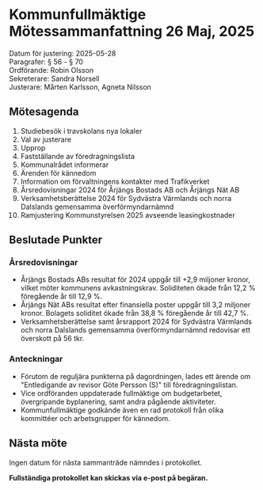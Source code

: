 # Kommunfullmäktige Mötessammanfattning 26 Maj, 2025

Datum för justering: 2025-05-28  
Paragrafer: § 56 - § 70  
Ordförande: Robin Olsson  
Sekreterare: Sandra Norsell  
Justerare: Mårten Karlsson, Agneta Nilsson

## Mötesagenda
1. Studiebesök i travskolans nya lokaler
2. Val av justerare
3. Upprop
4. Fastställande av föredragningslista
5. Kommunalrådet informerar
6. Ärenden för kännedom
7. Information om förvaltningens kontakter med Trafikverket
8. Årsredovisningar 2024 för Årjängs Bostads AB och Årjängs Nät AB
9. Verksamhetsberättelse 2024 för Sydvästra Värmlands och norra Dalslands gemensamma överförmyndarnämnd
10. Ramjustering Kommunstyrelsen 2025 avseende leasingkostnader

## Beslutade Punkter

### Årsredovisningar
- Årjängs Bostads ABs resultat för 2024 uppgår till +2,9 miljoner kronor, vilket möter kommunens avkastningskrav. Soliditeten ökade från 12,2 % föregående år till 12,9 %.
- Årjängs Nät ABs resultat efter finansiella poster uppgår till 3,2 miljoner kronor. Bolagets soliditet ökade från 38,8 % föregående år till 42,7 %.
- Verksamhetsberättelse samt årsrapport 2024 för Sydvästra Värmlands och norra Dalslands gemensamma överförmyndarnämnd redovisar ett överskott på 56 tkr.


### Anteckningar
- Förutom de reguljära punkterna på dagordningen, lades ett ärende om "Entledigande av revisor Göte Persson (S)" till föredragningslistan.
- Vice ordföranden uppdaterade fullmäktige om budgetarbetet, övergripande byplanering, samt andra pågående aktiviteter.
- Kommunfullmäktige godkände även en rad protokoll från olika kommittéer och arbetsgrupper för kännedom.
  
## Nästa möte
Ingen datum för nästa sammanträde nämndes i protokollet.

**Fullständiga protokollet kan skickas via e-post på begäran.**